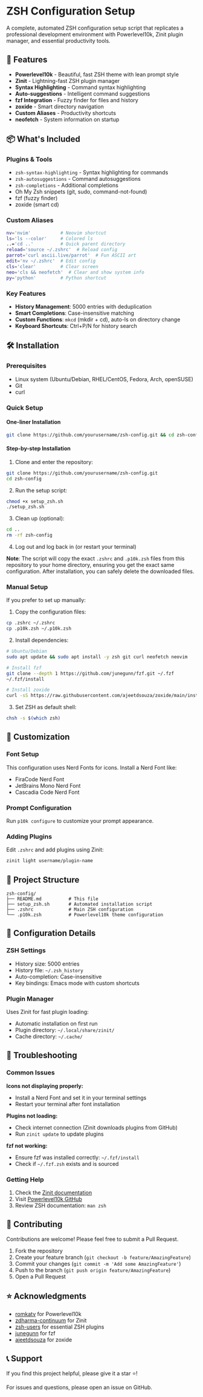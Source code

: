 # ZSH Configuration Setup

A complete, automated ZSH configuration setup script that replicates a professional development environment with Powerlevel10k, Zinit plugin manager, and essential productivity tools.

## 🚀 Features

- **Powerlevel10k** - Beautiful, fast ZSH theme with lean prompt style
- **Zinit** - Lightning-fast ZSH plugin manager
- **Syntax Highlighting** - Command syntax highlighting
- **Auto-suggestions** - Intelligent command suggestions
- **fzf Integration** - Fuzzy finder for files and history
- **zoxide** - Smart directory navigation
- **Custom Aliases** - Productivity shortcuts
- **neofetch** - System information on startup

## 📦 What's Included

### Plugins & Tools
- `zsh-syntax-highlighting` - Syntax highlighting for commands
- `zsh-autosuggestions` - Command autosuggestions
- `zsh-completions` - Additional completions
- Oh My Zsh snippets (git, sudo, command-not-found)
- fzf (fuzzy finder)
- zoxide (smart cd)

### Custom Aliases
```bash
nv='nvim'           # Neovim shortcut
ls='ls --color'     # Colored ls
..='cd ..'          # Quick parent directory
reload='source ~/.zshrc'  # Reload config
parrot='curl ascii.live/parrot'  # Fun ASCII art
edit='nv ~/.zshrc'  # Edit config
cls='clear'         # Clear screen
neo='cls && neofetch'  # Clear and show system info
py='python'         # Python shortcut
```

### Key Features
- **History Management**: 5000 entries with deduplication
- **Smart Completions**: Case-insensitive matching
- **Custom Functions**: `mkcd` (mkdir + cd), auto-ls on directory change
- **Keyboard Shortcuts**: Ctrl+P/N for history search

## 🛠️ Installation

### Prerequisites
- Linux system (Ubuntu/Debian, RHEL/CentOS, Fedora, Arch, openSUSE)
- Git
- curl

### Quick Setup

#### One-liner Installation
```bash
git clone https://github.com/yourusername/zsh-config.git && cd zsh-config && chmod +x setup_zsh.sh && ./setup_zsh.sh && cd .. && rm -rf zsh-config
```

#### Step-by-step Installation
1. Clone and enter the repository:
```bash
git clone https://github.com/yourusername/zsh-config.git
cd zsh-config
```

2. Run the setup script:
```bash
chmod +x setup_zsh.sh
./setup_zsh.sh
```

3. Clean up (optional):
```bash
cd ..
rm -rf zsh-config
```

4. Log out and log back in (or restart your terminal)

**Note**: The script will copy the exact `.zshrc` and `.p10k.zsh` files from this repository to your home directory, ensuring you get the exact same configuration. After installation, you can safely delete the downloaded files.

### Manual Setup
If you prefer to set up manually:

1. Copy the configuration files:
```bash
cp .zshrc ~/.zshrc
cp .p10k.zsh ~/.p10k.zsh
```

2. Install dependencies:
```bash
# Ubuntu/Debian
sudo apt update && sudo apt install -y zsh git curl neofetch neovim

# Install fzf
git clone --depth 1 https://github.com/junegunn/fzf.git ~/.fzf
~/.fzf/install

# Install zoxide
curl -sS https://raw.githubusercontent.com/ajeetdsouza/zoxide/main/install.sh | bash
```

3. Set ZSH as default shell:
```bash
chsh -s $(which zsh)
```

## 🎨 Customization

### Font Setup
This configuration uses Nerd Fonts for icons. Install a Nerd Font like:
- FiraCode Nerd Font
- JetBrains Mono Nerd Font
- Cascadia Code Nerd Font

### Prompt Configuration
Run `p10k configure` to customize your prompt appearance.

### Adding Plugins
Edit `.zshrc` and add plugins using Zinit:
```bash
zinit light username/plugin-name
```

## 📁 Project Structure

```
zsh-config/
├── README.md          # This file
├── setup_zsh.sh       # Automated installation script
├── .zshrc             # Main ZSH configuration
└── .p10k.zsh          # Powerlevel10k theme configuration
```

## 🔧 Configuration Details

### ZSH Settings
- History size: 5000 entries
- History file: `~/.zsh_history`
- Auto-completion: Case-insensitive
- Key bindings: Emacs mode with custom shortcuts

### Plugin Manager
Uses Zinit for fast plugin loading:
- Automatic installation on first run
- Plugin directory: `~/.local/share/zinit/`
- Cache directory: `~/.cache/`

## 🐛 Troubleshooting

### Common Issues

**Icons not displaying properly:**
- Install a Nerd Font and set it in your terminal settings
- Restart your terminal after font installation

**Plugins not loading:**
- Check internet connection (Zinit downloads plugins from GitHub)
- Run `zinit update` to update plugins

**fzf not working:**
- Ensure fzf was installed correctly: `~/.fzf/install`
- Check if `~/.fzf.zsh` exists and is sourced

### Getting Help
1. Check the [Zinit documentation](https://github.com/zdharma-continuum/zinit)
2. Visit [Powerlevel10k GitHub](https://github.com/romkatv/powerlevel10k)
3. Review ZSH documentation: `man zsh`

## 🤝 Contributing

Contributions are welcome! Please feel free to submit a Pull Request.

1. Fork the repository
2. Create your feature branch (`git checkout -b feature/AmazingFeature`)
3. Commit your changes (`git commit -m 'Add some AmazingFeature'`)
4. Push to the branch (`git push origin feature/AmazingFeature`)
5. Open a Pull Request

## ⭐ Acknowledgments

- [romkatv](https://github.com/romkatv) for Powerlevel10k
- [zdharma-continuum](https://github.com/zdharma-continuum) for Zinit
- [zsh-users](https://github.com/zsh-users) for essential ZSH plugins
- [junegunn](https://github.com/junegunn) for fzf
- [ajeetdsouza](https://github.com/ajeetdsouza) for zoxide

## 📞 Support

If you find this project helpful, please give it a star ⭐!

For issues and questions, please open an issue on GitHub.
